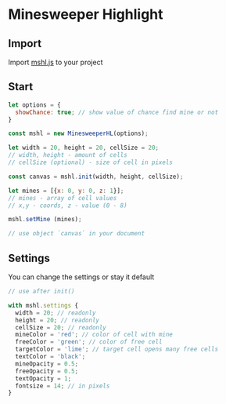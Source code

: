 # Minesweeper Highlight

## Import
Import [mshl.js](https://magkms.github.io/minesweeper-highlight/mshl.js) to your project

## Start
```js
let options = {
  showChance: true; // show value of chance find mine or not
}

const mshl = new MinesweeperHL(options);

let width = 20, height = 20, cellSize = 20;
// width, height - amount of cells
// cellSize (optional) - size of cell in pixels

const canvas = mshl.init(width, height, cellSize); 

let mines = [{x: 0, y: 0, z: 1}];
// mines - array of cell values
// x,y - coords, z - value (0 - 8)

mshl.setMine (mines);

// use object `canvas` in your document

```

## Settings
You can change the settings or stay it default
```js
// use after init()

with mshl.settings {
  width = 20; // readonly
  height = 20; // readonly
  cellSize = 20; // readonly
  mineColor = 'red'; // color of cell with mine
  freeColor = 'green'; // color of free cell
  targetColor = 'lime'; // target cell opens many free cells
  textColor = 'black';
  mineOpacity = 0.5;
  freeOpacity = 0.5;
  textOpacity = 1;
  fontsize = 14; // in pixels
}
```
